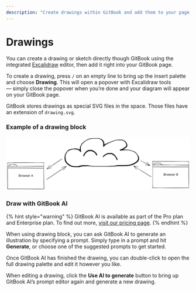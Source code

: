 ```yaml
---
description: "Create drawings within GitBook and add them to your page —\_perfect for diagramming and sketching out quick ideas."
---
```


# Drawings

You can create a drawing or sketch directly though GitBook using the integrated [Excalidraw](https://excalidraw.com/) editor, then add it right into your GitBook page.

To create a drawing, press `/` on an empty line to bring up the insert palette and choose **Drawing**. This will open a popover with Excalidraw tools — simply close the popover when you’re done and your diagram will appear on your GitBook page.

GitBook stores drawings as special SVG files in the space. Those files have an extension of `drawing.svg`.

### Example of a drawing block

<img src="../../.gitbook/assets/file.drawing (1).svg" alt="An example of a drawing block" class="gitbook-drawing">

### Draw with GitBook AI

{% hint style="warning" %}
GitBook AI is available as part of the Pro plan and Enterprise plan. To find out more, [visit our pricing page](https://www.gitbook.com/pricing).
{% endhint %}

When using drawing block, you can ask GitBook AI to generate an illustration by specifying a prompt. Simply type in a prompt and hit **Generate**, or choose one of the suggested prompts to get started.&#x20;

Once GitBook AI has finished the drawing, you can double-click to open the full drawing palette and edit it however you like.

When editing a drawing, click the **Use AI to generate** button to bring up GitBook AI’s prompt editor again and generate a new drawing.

